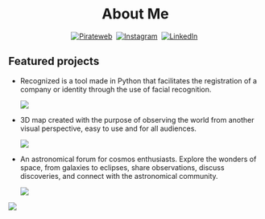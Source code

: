 <h1  align="center">About Me</h1>
<p  align="center">
<a  href="https://pirateweb0.github.io/"><img  src="https://img.shields.io/badge/WEBSITE-gray?style=for-the-badge&logo=About.me"  alt="Pirateweb"  /></a>&nbsp;
<a  href="https://www.instagram.com/diego.fdz2/"><img  src="https://img.shields.io/badge/INSTAGRAM-white?style=for-the-badge&logo=instagram"  alt="Instagram"  /></a>&nbsp;
<a  href="https://www.linkedin.com/in/diego-fernandez-64a062282/"><img  src="https://img.shields.io/badge/LinkedIn-0077B5?style=for-the-badge&logo=linkedin&logoColor=white"  alt="LinkedIn"  /></a>&nbsp;

<h2>Featured projects </h2>
<ul>
<li>
	<p>Recognized is a tool made in Python that facilitates the registration of a company or identity through the use of facial recognition.</p>
	<a href="https://github.com/DiegoFdz15/Recognized"><img src="https://img.shields.io/badge/Recognized-blue?style=for-the-badge&logo=opencv"></img></a>
</li>
<li>
	<p>3D map created with the purpose of observing the world from another visual perspective, easy to use and for all audiences.</p>
	<a href="https://github.com/DiegoFdz15/ciudad3d"><img src="https://img.shields.io/badge/Ciudad%203D-gray?style=for-the-badge&logo=github"></img></a>
</li>
<li>
	<p>An astronomical forum for cosmos enthusiasts. Explore the wonders of space, from galaxies to eclipses, share observations, discuss discoveries, and connect with the astronomical community.</p>
	<a href="https://github.com/DiegoFdz15/jasy-app"><img src="https://img.shields.io/badge/Jasy%20App-black?style=for-the-badge&logo=opencv"></img></a>
</li>
</ul>

![](https://komarev.com/ghpvc/?username=DiegoFdz15&color=blue)
